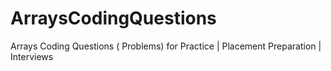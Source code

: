 # ArraysCodingQuestions
Arrays Coding Questions ( Problems) for Practice | Placement Preparation | Interviews
